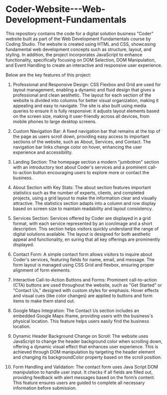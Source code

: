 # Coder-Website---Web-Development-Fundamentals
This repository contains the code for a digital solution business "Coder" website built as part of the Web Development Fundamentals course by Coding Studio. The website is created using HTML and CSS, showcasing fundamental web development concepts such as structure, layout, and styling. In addition, the project incorporates JavaScript to enhance functionality, specifically focusing on DOM Selection, DOM Manipulation, and Event Handling to create an interactive and responsive user experience.

Below are the key features of this project:
1. Professional and Responsive Design:
CSS Flexbox and Grid are used for layout management, enabling a dynamic and fluid design that gives a professional and clean aesthetic. The layout for each section of the website is divided into columns for better visual organization, making it appealing and easy to navigate. The site is also built using media queries to ensure it is fully responsive: it adjusts layout elements based on the screen size, making it user-friendly across all devices, from mobile phones to large desktop screens.

2. Custom Navigation Bar:
A fixed navigation bar that remains at the top of the page as users scroll down, providing easy access to important sections of the website, such as About, Services, and Contact. The navigation bar links change color on hover, enhancing the user experience and accessibility.

3. Landing Section:
The homepage section a modern "jumbotron" section with an introductory text about Coder's services and a prominent call-to-action button encouraging users to explore more or contact the business.

4. About Section with Key Stats:
The about section features important statistics such as the number of experts, clients, and completed projects, using a grid layout to make the information clear and visually attractive. The statistics section adapts into a column and row display based on screen size to maintain readability and layout consistency.

5. Services Section:
Services offered by Coder are displayed in a grid format, with each service represented by an icon/image and a short description. This section helps visitors quickly understand the range of digital solutions available. The layout is designed for both aesthetic appeal and functionality, en suring that all key offerings are prominently displayed.

6. Contact Form: A simple contact form allows visitors to inquire about Coder's services, featuring fields for name, email, and message. The form layout is managed using CSS Grid and flexbox, ensuring proper alignment of form elements.

7. Interactive Call-to-Action Buttons and Forms: Prominent call-to-action (CTA) buttons are used throughout the website, such as "Get Started" or "Contact Us," designed with custom styles for emphasis. Hover effects and visual cues (like color changes) are applied to buttons and form items to make them stand out.

8. Google Maps Integration:  The Contact Us section includes an embedded Google Maps iframe, providing users with the business's physical location. This feature helps users easily find the business location.

9. Dynamic Header Background Change on Scroll: 
The website uses JavaScript to change the header background color when scrolling down, offering a dynamic visual effect that enhances user experience. This is achieved through DOM manipulation by targeting the header element and changing its backgroundColor property based on the scroll position.

10. Form Handling and Validation: 
The contact form uses Java Script DOM manipulation to handle user input. It checks if all fields are filled out, providing feedback with alert messages based on the form’s content. This feature ensures users are guided to complete all necessary information before submission.


